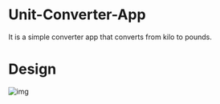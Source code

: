 # Unit-Converter-App
It is a simple converter app that converts from kilo to pounds.
# Design
![img](https://i.ibb.co/0sHpfgB/1635704796297.jpg)
